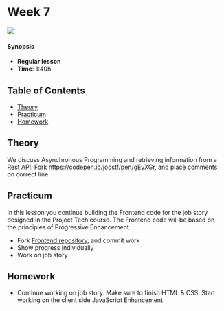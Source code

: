 <!--lint disable no-html-->

# Week 7

![][cover]

#### Synopsis

*   **Regular lesson**
*   **Time**: 1:40h

## Table of Contents
* [Theory](#theory)
* [Practicum](#practicum)
* [Homework](#homework)

## Theory
We discuss Asynchronous Programming and retrieving information from a Rest API. 
Fork https://codepen.io/joostf/pen/gEyXGr, and place comments on correct line.

## Practicum
In this lesson you continue building the Frontend code for the job story designed in the Project Tech course. The Frontend code  will be based on the principles of Progressive Enhancement.

* Fork [Frontend repository](https://github.com/cmda-bt/fe-course-18-19), and commit work
* Show progress individually
* Work on job story

## Homework
* Continue working on job story. Make sure to finish HTML & CSS. Start working on the client side JavaScript Enhancement

[cover]: https://eloquentjavascript.net/img/chapter_picture_11.jpg

